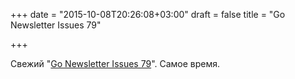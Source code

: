 +++
date = "2015-10-08T20:26:08+03:00"
draft = false
title = "Go Newsletter Issues 79"

+++

<p>Свежий &quot;<a href="http://golangweekly.com/issues/79">Go Newsletter Issues 79</a>&quot;. Самое время.</p>

